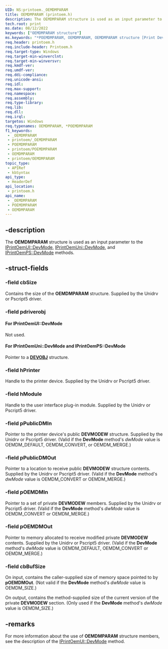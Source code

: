```yaml
---
UID: NS:printoem._OEMDMPARAM
title: OEMDMPARAM (printoem.h)
description: The OEMDMPARAM structure is used as an input parameter to the IPrintOemUI::DevMode, IPrintOemUni::DevMode, and IPrintOemPS::DevMode methods.
tech.root: print
ms.date: 08/12/2022
keywords: ["OEMDMPARAM structure"]
ms.keywords: "*POEMDMPARAM, OEMDMPARAM, OEMDMPARAM structure [Print Devices], POEMDMPARAM, POEMDMPARAM structure pointer [Print Devices], _OEMDMPARAM, print.oemdmparam, print_unidrv-pscript_ui_49535272-ec29-4133-8105-0ce9b31808a2.xml, printoem/OEMDMPARAM, printoem/POEMDMPARAM"
req.header: printoem.h
req.include-header: Printoem.h
req.target-type: Windows
req.target-min-winverclnt: 
req.target-min-winversvr: 
req.kmdf-ver: 
req.umdf-ver: 
req.ddi-compliance: 
req.unicode-ansi: 
req.idl: 
req.max-support: 
req.namespace: 
req.assembly: 
req.type-library: 
req.lib: 
req.dll: 
req.irql: 
targetos: Windows
req.typenames: OEMDMPARAM, *POEMDMPARAM
f1_keywords:
 - _OEMDMPARAM
 - printoem/_OEMDMPARAM
 - POEMDMPARAM
 - printoem/POEMDMPARAM
 - OEMDMPARAM
 - printoem/OEMDMPARAM
topic_type:
 - APIRef
 - kbSyntax
api_type:
 - HeaderDef
api_location:
 - printoem.h
api_name:
 - _OEMDMPARAM
 - POEMDMPARAM
 - OEMDMPARAM
---
```


## -description

The **OEMDMPARAM** structure is used as an input parameter to the [IPrintOemUI::DevMode](../prcomoem/nf-prcomoem-iprintoemui-devmode.md), [IPrintOemUni::DevMode](../prcomoem/nf-prcomoem-iprintoemuni-devmode.md), and [IPrintOemPS::DevMode](../prcomoem/nf-prcomoem-iprintoemps-devmode.md) methods.

## -struct-fields

### -field cbSize

Contains the size of the **OEMDMPARAM** structure. Supplied by the Unidrv or Pscript5 driver.

### -field pdriverobj

#### For IPrintOemUI::DevMode

Not used.

#### For IPrintOemUni::DevMode and IPrintOemPS::DevMode

Pointer to a [**DEVOBJ**](./ns-printoem-_devobj.md) structure.

### -field hPrinter

Handle to the printer device. Supplied by the Unidrv or Pscript5 driver.

### -field hModule

Handle to the user interface plug-in module. Supplied by the Unidrv or Pscript5 driver.

### -field pPublicDMIn

Pointer to the printer device's public **DEVMODEW** structure. Supplied by the Unidrv or Pscript5 driver. (Valid if the **DevMode** method's *dwMode* value is OEMDM_DEFAULT, OEMDM_CONVERT, or OEMDM_MERGE.)

### -field pPublicDMOut

Pointer to a location to receive public **DEVMODEW** structure contents. Supplied by the Unidrv or Pscript5 driver. (Valid if the **DevMode** method's *dwMode* value is OEMDM_CONVERT or OEMDM_MERGE.)

### -field pOEMDMIn

Pointer to a set of private **DEVMODEW** members. Supplied by the Unidrv or Pscript5 driver. (Valid if the **DevMode** method's *dwMode* value is OEMDM_CONVERT or OEMDM_MERGE.)

### -field pOEMDMOut

Pointer to memory allocated to receive modified private **DEVMODEW** contents. Supplied by the Unidrv or Pscript5 driver. (Valid if the **DevMode** method's *dwMode* value is OEMDM_DEFAULT, OEMDM_CONVERT or OEMDM_MERGE.)

### -field cbBufSize

On input, contains the caller-supplied size of memory space pointed to by **pOEMDMOut**. (Not valid if the **DevMode** method's *dwMode* value is OEMDM_SIZE.)

On output, contains the method-supplied size of the current version of the private **DEVMODEW** section. (Only used if the **DevMode** method's *dwMode* value is OEMDM_SIZE.)

## -remarks

For more information about the use of **OEMDMPARAM** structure members, see the description of the [IPrintOemUI::DevMode](../prcomoem/nf-prcomoem-iprintoemui-devmode.md) method.